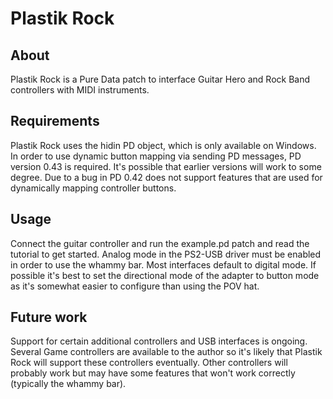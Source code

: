 # Plastik Rock 

## About

Plastik Rock is a Pure Data patch to interface Guitar Hero and Rock Band controllers
with MIDI instruments. 

## Requirements

Plastik Rock uses the hidin PD object, which is only available on Windows. In order
to use dynamic button mapping via sending PD messages, PD version 0.43 is required.
It's possible that earlier versions will work to some degree. Due to a bug in PD
0.42 does not support features that are used for dynamically mapping controller
buttons.

## Usage

Connect the guitar controller and run the example.pd patch and read the tutorial to get started.
Analog mode in the PS2-USB driver must be enabled in order to use the whammy bar.
Most interfaces default to digital mode. If possible it's best to set the directional
mode of the adapter to button mode as it's somewhat easier to configure than using the 
POV hat.

## Future work

Support for certain additional controllers and USB interfaces is ongoing. Several 
Game controllers are available to the author so it's likely that Plastik Rock 
will support these controllers eventually. Other controllers will probably work
but may have some features that won't work correctly (typically the whammy bar).
